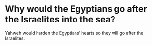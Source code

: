 # Why would the Egyptians go after the Israelites into the sea?

Yahweh would harden the Egyptians’ hearts so they will go after the Israelites.
